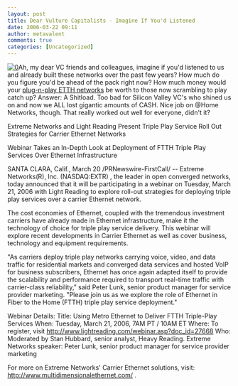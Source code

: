 ```yaml
---
layout: post
title: Dear Vulture Capitalists - Imagine If You'd Listened
date: 2006-03-22 09:11
author: metavalent
comments: true
categories: [Uncategorized]
---
```

<!--Lead Photo --><a href=""><img src="http://awebcamdarkly.com/images/prnewswire.logo.gif" border="0" alt="0" /></a><!-- Commentary -->Ah, my dear VC friends and colleagues, imagine if you'd listened to us and already built these networks over the past few years?  How much do you figure you'd be ahead of the pack right now?  How much money would your <a href="http://en.wikipedia.org/wiki/ETTH">plug-n-play ETTH networks</a> be worth to those now scrambling to play catch up?  Answer: A Shitload.  Too bad for Silicon Valley VC's who shined us on and now we ALL lost gigantic amounts of CASH.  Nice job on @Home Networks, though. That really worked out well for everyone, didn't it?

Extreme Networks and Light Reading Present Triple Play Service Roll Out Strategies for Carrier Ethernet Networks

Webinar Takes an In-Depth Look at Deployment of FTTH Triple Play Services Over Ethernet Infrastructure

SANTA CLARA, Calif., March 20 /PRNewswire-FirstCall/ -- Extreme Networks(R), Inc. (NASDAQ:EXTR) , the leader in open converged networks, today announced that it will be participating in a webinar on Tuesday, March 21, 2006 with Light Reading to explore roll-out strategies for deploying triple play services over a carrier Ethernet network.

The cost economies of Ethernet, coupled with the tremendous investment carriers have already made in Ethernet infrastructure, make it the technology of choice for triple play service delivery. This webinar will explore recent developments in Carrier Ethernet as well as cover business, technology and equipment requirements.

"As carriers deploy triple play networks carrying voice, video, and data traffic for residential markets and converged data services and hosted VoIP for business subscribers, Ethernet has once again adapted itself to provide the scalability and performance required to transport real-time traffic with carrier-class reliability," said Peter Lunk, senior product manager for service provider marketing. "Please join us as we explore the role of Ethernet in Fiber to the Home (FTTH) triple play service deployment."

   Webinar Details:
   Title: Using Metro Ethernet to Deliver FTTH Triple-Play Services
   When: Tuesday, March 21, 2006, 7AM PT / 10AM ET Where: To register, visit
   http://www.lightreading.com/webinar.asp?doc_id=27668
   Who: Moderated by Stan Hubbard, senior analyst, Heavy Reading. Extreme
   Networks speaker: Peter Lunk, senior product manager for service provider
   marketing

For more on Extreme Networks' Carrier Ethernet solutions, visit: http://www.multidimensionalethernet.com/ .
